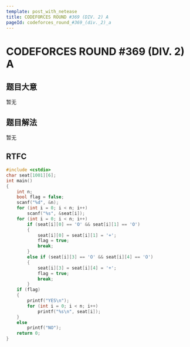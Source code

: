 ```yaml
---
template: post_with_netease
title: CODEFORCES ROUND #369 (DIV. 2) A
pageId: codeforces_round_#369_(div._2)_a
---
```


# CODEFORCES ROUND #369 (DIV. 2) A
<span id="poem"></span><script>$(function(){$.ajax('/api/poem?rnd='+Date.now()+Math.random()).done(function(data){$('#poem').text(data);});});</script>
## 题目大意
暂无

## 题目解法
暂无

## RTFC

```cpp
#include <cstdio>
char seat[1001][6];
int main()
{
    int n;
    bool flag = false;
    scanf("%d", &n);
    for (int i = 0; i < n; i++)
        scanf("%s", &seat[i]);
    for (int i = 0; i < n; i++)
        if (seat[i][0] == 'O' && seat[i][1] == 'O')
        {
            seat[i][0] = seat[i][1] = '+';
            flag = true;
            break;
        }
        else if (seat[i][3] == 'O' && seat[i][4] == 'O')
        {
            seat[i][3] = seat[i][4] = '+';
            flag = true;
            break;
        }
    if (flag)
    {
        printf("YES\n");
        for (int i = 0; i < n; i++)
            printf("%s\n", seat[i]);
    }
    else
        printf("NO");
    return 0;
}
```
<div id="__comment"></div>
